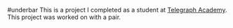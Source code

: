 #underbar
This is a project I completed as a student at [Telegraph Academy](http://telegraphacademy.com). This project was worked on with a pair.
